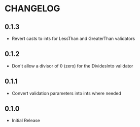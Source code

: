 # CHANGELOG

## 0.1.3

 - Revert casts to ints for LessThan and GreaterThan validators

## 0.1.2

 - Don't allow a divisor of 0 (zero) for the DividesInto validator

## 0.1.1

 - Convert validation parameters into ints where needed

## 0.1.0

 - Initial Release
